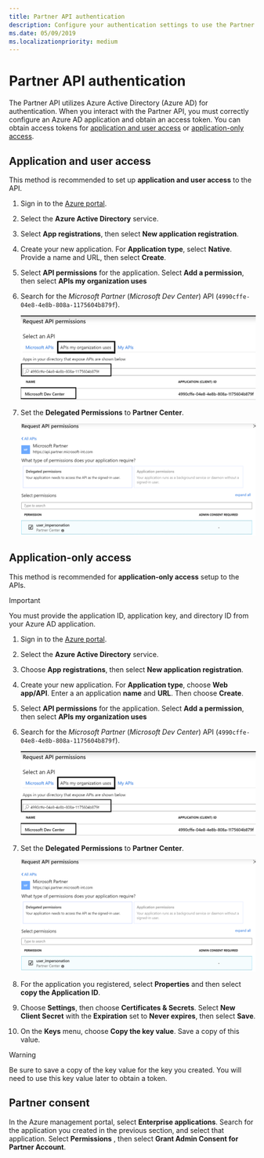 ```yaml
---
title: Partner API authentication
description: Configure your authentication settings to use the Partner API, which uses Azure AD for authentication.
ms.date: 05/09/2019
ms.localizationpriority: medium
---
```


# Partner API authentication

The Partner API utilizes Azure Active Directory (Azure AD) for authentication. When you interact with the Partner API, you must correctly configure an Azure AD application and obtain an access token. You can obtain access tokens for [application and user access](#application-and-user-access) or [application-only access](#application-only-access).

## Application and user access

This method is recommended to set up **application and user access** to the API.

1. Sign in to the [Azure portal](https://portal.azure.com/).
2. Select the **Azure Active Directory** service.
3. Select **App registrations**, then select **New application registration**.
4. Create your new application. For **Application type**, select **Native**. Provide a name and URL, then select **Create**.
5. Select **API permissions** for the application. Select **Add a permission**, then select **APIs my organization uses**
6. Search for the *Microsoft Partner* (*Microsoft Dev Center*) API (`4990cffe-04e8-4e8b-808a-1175604b879f`).

    ![Search API](../images/SearchGatewayApi.png)

7. Set the **Delegated Permissions** to **Partner Center**.

    ![Search API](../images/SelectUserPermission.png)

## Application-only access

This method is recommended for **application-only access** setup to the APIs.

> [!IMPORTANT]
> You must provide the application ID, application key, and directory ID from your Azure AD application.

1. Sign in to the [Azure portal](https://portal.azure.com/).
2. Select the **Azure Active Directory** service.
3. Choose **App registrations**, then select **New application registration**.
4. Create your new application. For **Application type**, choose **Web app/API**. Enter a an application **name** and **URL**. Then choose **Create**.
5. Select **API permissions** for the application. Select **Add a permission**, then select **APIs my organization uses**
6. Search for the *Microsoft Partner* (*Microsoft Dev Center*) API (`4990cffe-04e8-4e8b-808a-1175604b879f`).

    ![Search API](../images/SearchGatewayApi.png)

7. Set the **Delegated Permissions** to **Partner Center**.

    ![Search API](../images/SelectUserPermission.png)

8. For the application you registered, select **Properties** and then select **copy the Application ID**.
9. Choose **Settings**, then choose **Certificates & Secrets**. Select **New Client Secret** with the **Expiration** set to **Never expires**, then select **Save**.
10. On the **Keys** menu, choose **Copy the key value**. Save a copy of this value.

> [!WARNING]
> Be sure to save a copy of the key value for the key you created. You will need to use this key value later to obtain a token.

## Partner consent

In the Azure management portal, select **Enterprise applications**. Search for the application you created in the previous section, and select that application. Select **Permissions** , then select **Grant Admin Consent for Partner Account**.